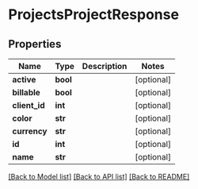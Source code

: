 # ProjectsProjectResponse

## Properties

Name | Type | Description | Notes
------------ | ------------- | ------------- | -------------
**active** | **bool** |  | [optional] 
**billable** | **bool** |  | [optional] 
**client_id** | **int** |  | [optional] 
**color** | **str** |  | [optional] 
**currency** | **str** |  | [optional] 
**id** | **int** |  | [optional] 
**name** | **str** |  | [optional] 

[[Back to Model list]](../README.md#documentation-for-models) [[Back to API list]](../README.md#documentation-for-api-endpoints) [[Back to README]](../README.md)


